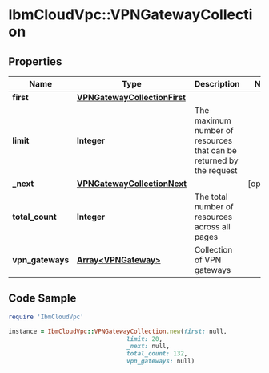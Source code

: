 # IbmCloudVpc::VPNGatewayCollection

## Properties

Name | Type | Description | Notes
------------ | ------------- | ------------- | -------------
**first** | [**VPNGatewayCollectionFirst**](VPNGatewayCollectionFirst.md) |  | 
**limit** | **Integer** | The maximum number of resources that can be returned by the request | 
**_next** | [**VPNGatewayCollectionNext**](VPNGatewayCollectionNext.md) |  | [optional] 
**total_count** | **Integer** | The total number of resources across all pages | 
**vpn_gateways** | [**Array&lt;VPNGateway&gt;**](VPNGateway.md) | Collection of VPN gateways | 

## Code Sample

```ruby
require 'IbmCloudVpc'

instance = IbmCloudVpc::VPNGatewayCollection.new(first: null,
                                 limit: 20,
                                 _next: null,
                                 total_count: 132,
                                 vpn_gateways: null)
```


